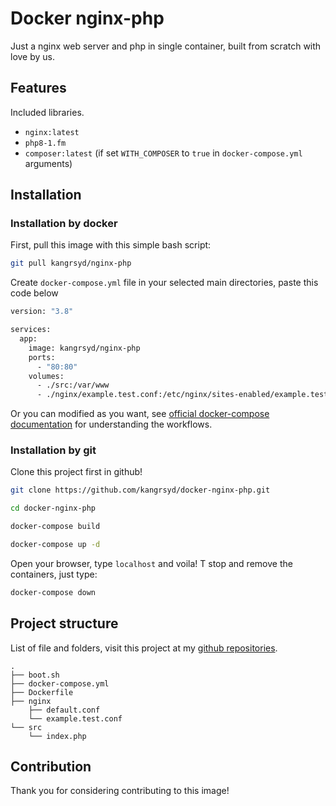 # Docker nginx-php

Just a nginx web server and php in single container, built from scratch with love by us.

## Features

Included libraries.

- `nginx:latest`
- `php8-1.fm`
- `composer:latest` (if set `WITH_COMPOSER` to `true` in `docker-compose.yml` arguments)

## Installation

### Installation by docker

First, pull this image with this simple bash script:

```bash
git pull kangrsyd/nginx-php
```

Create `docker-compose.yml` file in your selected main directories, paste this code below

```bash
version: "3.8"

services:
  app:
    image: kangrsyd/nginx-php
    ports:
      - "80:80"
    volumes:
      - ./src:/var/www
      - ./nginx/example.test.conf:/etc/nginx/sites-enabled/example.test.conf
```

Or you can modified as you want, see [official docker-compose documentation](https://docs.docker.com/compose/) for understanding the workflows.

### Installation by git

Clone this project first in github!

```bash
git clone https://github.com/kangrsyd/docker-nginx-php.git

cd docker-nginx-php

docker-compose build

docker-compose up -d
```

Open your browser, type `localhost` and voila! T stop and remove the containers, just type:

```bash
docker-compose down
```

## Project structure

List of file and folders, visit this project at my [github repositories](https://breakdance.github.io/breakdance/).

```
.
├── boot.sh
├── docker-compose.yml
├── Dockerfile
├── nginx
    ├── default.conf
    └── example.test.conf
└── src
    └── index.php
```

## Contribution

Thank you for considering contributing to this image!
